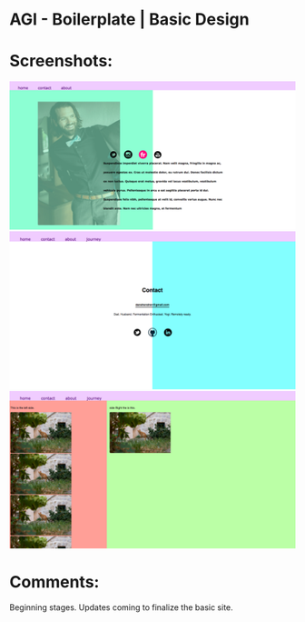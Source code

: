 # AGI - Boilerplate | Basic Design

<h1>Screenshots:</h1>

 <img src="/public/screenshots/about.png" />
 <img src="/public/screenshots/contact.png" />
 <img src="/public/screenshots/cats.png" />

 <h1>Comments:</h1> <p>Beginning stages.  Updates coming to finalize the basic site.  </p>
